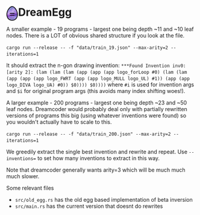 # <img src="dream_egg.png" alt="egg of dreams" height="40" align="left"> DreamEgg


A smaller example - 19 programs - largest one being depth ~11 and ~10 leaf nodes. There is a LOT of obvious shared structure if you look at the file.

`cargo run --release -- -f "data/train_19.json" --max-arity=2 --iterations=1`

It should extract the n-gon drawing invention:
`***Found Invention inv0: [arity 2]: (lam (lam (lam (app (app (app logo_forLoop #0) (lam (lam (app (app (app logo_FWRT (app (app logo_MULL logo_UL) #1)) (app (app logo_DIVA logo_UA) #0)) $0)))) $0))))` where `#i` is used for invention args and `$i` for original program args (this avoids many index shifting woes!).


A larger example - 200 programs - largest one being depth ~23 and ~50 leaf nodes. Dreamcoder would probably deal only with partially rewritten versions of programs this big (using whatever inventions were found) so you wouldn't actually have to scale to this.

`cargo run --release -- -f "data/train_200.json" --max-arity=2 --iterations=1`

We greedily extract the single best invention and rewrite and repeat. Use `--inventions=` to set how many inventions to extract in this way.

Note that dreamcoder generally wants arity=3 which will be much much much slower.

Some relevant files
* `src/old_egg.rs` has the old egg based implementation of beta inversion
* `src/main.rs` has the current version that doesnt do rewrites


